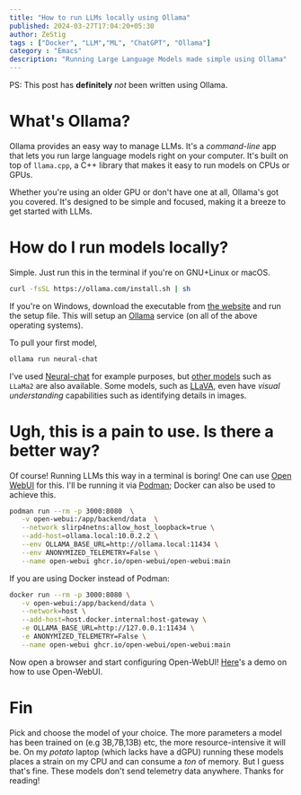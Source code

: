 ```yaml
--- 
title: "How to run LLMs locally using Ollama" 
published: 2024-03-27T17:04:20+05:30 
author: ZeStig 
tags : ["Docker", "LLM","ML", "ChatGPT", "Ollama"] 
category : "Emacs"
description: "Running Large Language Models made simple using Ollama" 
---
```


PS: This post has **definitely** *not* been written using Ollama.

# What's Ollama?

Ollama provides an easy way to manage LLMs. It's a *command-line* app
that lets you run large language models right on your computer. It's
built on top of `llama.cpp`, a C++ library that makes it easy to run
models on CPUs or GPUs.

Whether you're using an older GPU or don't have one at all, Ollama's
got you covered. It's designed to be simple and focused, making it a
breeze to get started with LLMs.

# How do I run models locally?

Simple. Just run this in the terminal if you're on GNU+Linux or macOS.

``` bash
curl -fsSL https://ollama.com/install.sh | sh
```

If you're on Windows, download the executable from [the
website](https://ollama.com/download/OllamaSetup.exe) and run the setup
file. This will setup an <u>Ollama</u> service (on all of the
above operating systems).

To pull your first model,

``` bash
ollama run neural-chat 
```

I've used [Neural-chat](https://huggingface.co/Intel/neural-chat-7b-v3)
for example purposes, but [other models](https://ollama.com/models) such
as `LLaMa2` are also available. Some models, such as
[LLaVA](https://ollama.com/library/llava), even have *visual
understanding* capabilities such as identifying details in images.

# Ugh, this is a pain to use. Is there a better way?

Of course! Running LLMs this way in a terminal is boring! One can use
[Open WebUI](https://github.com/open-webui/open-webui) for this. I'll
be running it via [Podman](https://podman.io/); Docker can also be used
to achieve this.

``` bash
podman run --rm -p 3000:8080  \
   -v open-webui:/app/backend/data  \
   --network slirp4netns:allow_host_loopback=true \
   --add-host=ollama.local:10.0.2.2 \
   --env OLLAMA_BASE_URL=http://ollama.local:11434 \
   --env ANONYMIZED_TELEMETRY=False \
   --name open-webui ghcr.io/open-webui/open-webui:main
```

If you are using Docker instead of Podman:

``` bash
docker run --rm -p 3000:8080 \
   -v open-webui:/app/backend/data \
   --network=host \
   --add-host=host.docker.internal:host-gateway \
   -e OLLAMA_BASE_URL=http://127.0.0.1:11434 \
   -e ANONYMIZED_TELEMETRY=False \
   --name open-webui ghcr.io/open-webui/open-webui:main
```

Now open a browser and start configuring Open-WebUI!
[Here](https://docs.openwebui.com/assets/images/demo-6793d95448aa180bca8dafbd21aa91b5.gif)'s
a demo on how to use Open-WebUI.

# Fin

Pick and choose the model of your choice. The more parameters a model
has been trained on (e.g 3B,7B,13B) etc, the more resource-intensive it
will be. On my *potato* laptop (which lacks have a dGPU) running these
models places a strain on my CPU and can consume a *ton* of memory. But
I guess that's fine. These models don't send telemetry data anywhere.
Thanks for reading!
